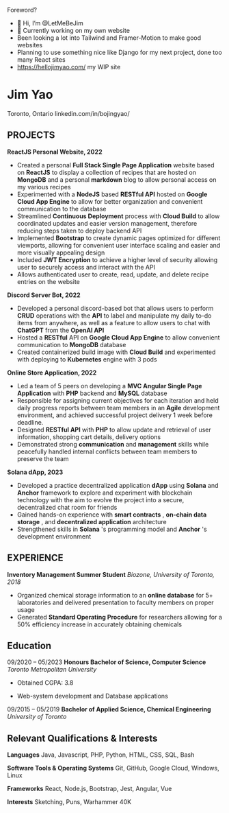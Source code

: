 Foreword?
- 👋 Hi, I’m @LetMeBeJim
- 🌱 Currently working on my own website
- Been looking a lot into Tailwind and Framer-Motion to make good websites
- Planning to use something nice like Django for my next project, done too many React sites
- https://hellojimyao.com/ my WIP site

<!---
LetMeBeJim/LetMeBeJim is a ✨ special ✨ repository because its `README.md` (this file) appears on your GitHub profile.
You can click the Preview link to take a look at your changes.
--->

# Jim Yao
Toronto, Ontario
linkedin.com/in/bojingyao/

## PROJECTS

**ReactJS Personal Website, 2022**

- Created a personal **Full Stack Single Page Application** website based on **ReactJS** to display a collection of recipes that are
hosted on **MongoDB** and a personal **markdown** blog to allow personal access on my various recipes
- Experimented with a **NodeJS** based **RESTful API** hosted on **Google Cloud App Engine** to allow for better organization and
convenient communication to the database
- Streamlined **Continuous Deployment** process with **Cloud Build** to allow coordinated updates and easier version management,
therefore reducing steps taken to deploy backend API
- Implemented **Bootstrap** to create dynamic pages optimized for different viewports, allowing for convenient user interface
scaling and easier and more visually appealing design
- Included **JWT Encryption** to achieve a higher level of security allowing user to securely access and interact with the API
- Allows authenticated user to create, read, update, and delete recipe entries on the website

**Discord Server Bot, 2022**

- Developed a personal discord-based bot that allows users to perform **CRUD** operations with the **API** to label and manipulate my
daily to-do items from anywhere, as well as a feature to allow users to chat with **ChatGPT** from the **OpenAI API**
- Hosted a **RESTful** API on **Google Cloud App Engine** to allow convenient communication to **MongoDB** database
- Created containerized build image with **Cloud Build** and experimented with deploying to **Kubernetes** engine with 3 pods

**Online Store Application, 2022**

- Led a team of 5 peers on developing a **MVC Angular Single Page Application** with **PHP** backend and **MySQL** database
- Responsible for assigning current objectives for each iteration and held daily progress reports between team members in an
**Agile** development environment, and achieved successful project delivery 1 week before deadline.
- Designed **RESTful API** with **PHP** to allow update and retrieval of user information, shopping cart details, delivery options
- Demonstrated strong **communication** and **management** skills while peacefully handled internal conflicts between team
members to preserve the team

**Solana dApp, 2023**

- Developed a practice decentralized application  **dApp**  using **Solana** and **Anchor** framework to explore and experiment with
blockchain technology with the aim to evolve the project into a secure, decentralized chat room for friends
- Gained hands-on experience with **smart contracts** , **on-chain data storage** , and **decentralized application** architecture
- Strengthened skills in **Solana** 's programming model and **Anchor** 's development environment

## EXPERIENCE

**Inventory Management Summer Student**
_Biozone, University of Toronto, 2018_

- Organized chemical storage information to an **online database** for 5+ laboratories and delivered presentation to faculty
members on proper usage
- Generated **Standard Operating Procedure** for researchers allowing for a 50% efficiency increase in accurately obtaining
chemicals

## Education

09/2020 – 05/2023 **Honours Bachelor of Science, Computer Science**
_Toronto Metropolitan University_

- Obtained CGPA: 3.8

- Web-system development and Database applications

09/2015 – 05/2019 **Bachelor of Applied Science, Chemical Engineering**
_University of Toronto_

## Relevant Qualifications & Interests

**Languages**
Java, Javascript, PHP, Python, HTML, CSS, SQL, Bash

**Software Tools & Operating Systems**
Git, GitHub, Google Cloud, Windows, Linux

**Frameworks**
React, Node.js, Bootstrap, Jest, Angular, Vue

**Interests**
Sketching, Puns, Warhammer 40K



